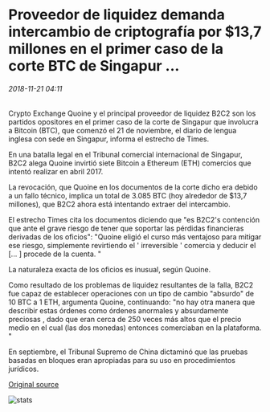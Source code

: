 # Proveedor de liquidez demanda intercambio de criptografía por $13,7 millones en el primer caso de la corte BTC de Singapur ...

###### 2018-11-21 04:11

Crypto Exchange Quoine y el principal proveedor de liquidez B2C2 son los partidos opositores en el primer caso de la corte de Singapur que involucra a Bitcoin (BTC), que comenzó el 21 de noviembre, el diario de lengua inglesa con sede en Singapur, informa el estrecho de Times.

En una batalla legal en el Tribunal comercial internacional de Singapur, B2C2 alega Quoine invirtió siete Bitcoin a Ethereum (ETH) comercios que intentó realizar en abril 2017.

La revocación, que Quoine en los documentos de la corte dicho era debido a un fallo técnico, implica un total de 3.085 BTC (hoy alrededor de $13,7 millones), que B2C2 ahora está intentando extraer del intercambio.

El estrecho Times cita los documentos diciendo que "es B2C2's contención que ante el grave riesgo de tener que soportar las pérdidas financieras derivadas de los oficios": "Quoine eligió el curso más ventajoso para mitigar ese riesgo, simplemente revirtiendo el ' irreversible ' comercia y deducir el [... \] procede de la cuenta. "

La naturaleza exacta de los oficios es inusual, según Quoine.

Como resultado de los problemas de liquidez resultantes de la falla, B2C2 fue capaz de establecer operaciones con un tipo de cambio "absurdo" de 10 BTC a 1 ETH, argumenta Quoine, continuando: "no hay otra manera que describir estas órdenes como órdenes anormales y absurdamente preciosas , dado que eran cerca de 250 veces más altos que el precio medio en el cual (las dos monedas) entonces comerciaban en la plataforma. "

En septiembre, el Tribunal Supremo de China dictaminó que las pruebas basadas en bloques eran apropiadas para su uso en procedimientos jurídicos.

[Original source](https://cointelegraph.com/news/liquidity-provider-sues-crypto-exchange-for-137-mln-in-singapores-first-btc-court-case)

![stats](https://c.statcounter.com/11760860/0/a89fa40b/1/ "stats")